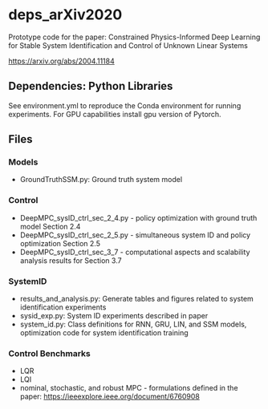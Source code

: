 # deps_arXiv2020
Prototype code for the paper: Constrained Physics-Informed Deep Learning for Stable System Identification and Control of Unknown Linear Systems

https://arxiv.org/abs/2004.11184

## Dependencies: Python Libraries
See environment.yml to reproduce the Conda environment for running experiments. For GPU capabilities 
install gpu version of Pytorch. 

## Files
### Models
- GroundTruthSSM.py: Ground truth system model
### Control
- DeepMPC_sysID_ctrl_sec_2_4.py - policy optimization with ground truth model Section 2.4
- DeepMPC_sysID_ctrl_sec_2_5.py - simultaneous system ID and policy optimization Section 2.5
- DeepMPC_sysID_ctrl_sec_3_7 	- computational aspects and scalability analysis results for Section 3.7

### SystemID
- results_and_analysis.py: Generate tables and figures related to system identification experiments
- sysid_exp.py: System ID experiments described in paper
- system_id.py: Class definitions for RNN, GRU, LIN, and SSM models, optimization code for system identification training

### Control Benchmarks
- LQR
- LQI
- nominal, stochastic, and robust MPC - formulations defined in the paper: https://ieeexplore.ieee.org/document/6760908
